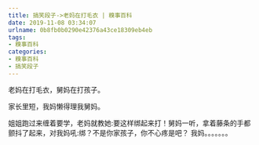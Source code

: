 ```yaml
---
title: 搞笑段子->老妈在打毛衣 | 糗事百科
date: 2019-11-08 03:34:07
urlname: 0b8fb0b0290e42376a43ce18309eb4eb
tags: 
- 糗事百科
categories:
- 糗事百科
- 搞笑段子
---
```

老妈在打毛衣，舅妈在打孩子。

家长里短，我妈懒得理我舅妈。

姐姐跑过来缠着要学，老妈就教她:要这样绑起来打！舅妈一听，拿着藤条的手都颤抖了起来，对我妈吼:绑？不是你家孩子，你不心疼是吧？ 我妈。。。。。。。


